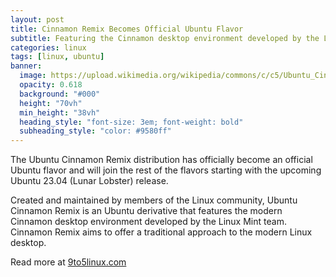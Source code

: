 ```yaml
---
layout: post
title: Cinnamon Remix Becomes Official Ubuntu Flavor
subtitle: Featuring the Cinnamon desktop environment developed by the Linux Mint team
categories: linux
tags: [linux, ubuntu]
banner:
  image: https://upload.wikimedia.org/wikipedia/commons/c/c5/Ubuntu_Cinnamon_Remix_19.10_Desktop.png
  opacity: 0.618
  background: "#000"
  height: "70vh"
  min_height: "38vh"
  heading_style: "font-size: 3em; font-weight: bold"
  subheading_style: "color: #9580ff"
---
```

The Ubuntu Cinnamon Remix distribution has officially become an official Ubuntu flavor and will join the rest of the flavors starting with the upcoming Ubuntu 23.04 (Lunar Lobster) release.

Created and maintained by members of the Linux community, Ubuntu Cinnamon Remix is an Ubuntu derivative that features the modern Cinnamon desktop environment developed by the Linux Mint team. Cinnamon Remix aims to offer a traditional approach to the modern Linux desktop.

Read more at [9to5linux.com](https://9to5linux.com/ubuntu-cinnamon-remix-becomes-official-ubuntu-flavor)
